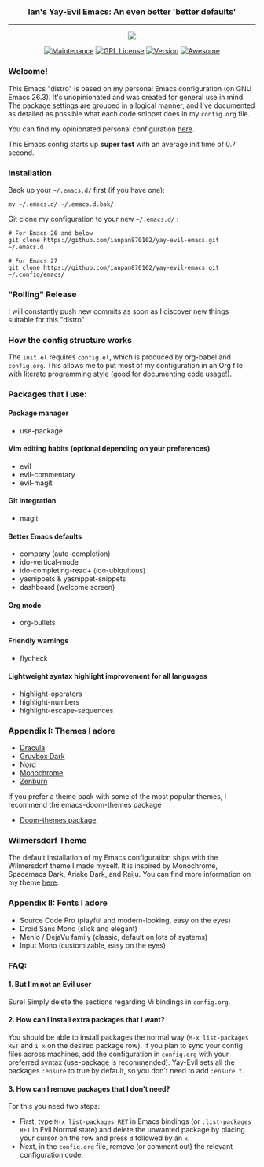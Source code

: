 <h3 align="center">Ian's Yay-Evil Emacs: An even better 'better defaults'</h3>
<hr/>

<p align="center">
  <img src="https://upload.wikimedia.org/wikipedia/commons/thumb/0/08/EmacsIcon.svg/120px-EmacsIcon.svg.png" />
</p>

<p align="center">
<a href="https://github.com/ianpan870102/.emacs.d"><img src="https://img.shields.io/badge/Maintained%3F-yes-green.svg" alt="Maintenance"></a>
<a href="https://www.gnu.org/licenses/gpl-3.0"><img src="https://img.shields.io/badge/License-GPL%20v3-blue.svg" alt="GPL License"></a>
<a href="https://github.com/ianpan870102/.emacs.d"><img src="https://img.shields.io/github/release/ianpan870102/.emacs.d" alt="Version"></a>
<a href="https://github.com/sindresorhus/awesome"><img src="https://cdn.rawgit.com/sindresorhus/awesome/d7305f38d29fed78fa85652e3a63e154dd8e8829/media/badge.svg" alt="Awesome"></a>
</p>

### Welcome!
This Emacs "distro" is based on my personal Emacs configuration (on GNU Emacs 26.3). It's unopinionated and was created for general use in mind. The package settings are grouped in a logical manner, and I've documented as detailed as possible what each code snippet does in my `config.org` file.


You can find my opinionated personal configuration [here](https://github.com/ianpan870102/.personal-emacs.d).


This Emacs config starts up **super fast** with an average init time of 0.7 second.

### Installation
Back up your `~/.emacs.d/` first (if you have one):

```
mv ~/.emacs.d/ ~/.emacs.d.bak/
```

Git clone my configuration to your new `~/.emacs.d/` :

```
# For Emacs 26 and below
git clone https://github.com/ianpan870102/yay-evil-emacs.git ~/.emacs.d

# For Emacs 27
git clone https://github.com/ianpan870102/yay-evil-emacs.git ~/.config/emacs/
```

### "Rolling" Release
I will constantly push new commits as soon as I discover new things suitable for this "distro"

### How the config structure works

The `init.el` requires `config.el`, which is produced by org-babel and `config.org`. This allows me to put most of my configuration in an Org file with literate programming style (good for documenting code usage!).

### Packages that I use:

#### Package manager
- use-package

#### Vim editing habits (optional depending on your preferences)
- evil
- evil-commentary
- evil-magit

#### Git integration
- magit

#### Better Emacs defaults
- company (auto-completion)
- ido-vertical-mode
- ido-completing-read+ (ido-ubiquitous)
- yasnippets & yasnippet-snippets
- dashboard (welcome screen)

#### Org mode
- org-bullets

#### Friendly warnings
- flycheck

#### Lightweight syntax highlight improvement for all languages
- highlight-operators
- highlight-numbers
- highlight-escape-sequences

### Appendix I: Themes I adore
- [Dracula](https://github.com/dracula/dracula-theme/)
- [Gruvbox Dark](https://github.com/Greduan/emacs-theme-gruvbox)
- [Nord](https://github.com/arcticicestudio/nord-emacs)
- [Monochrome](https://github.com/fxn/monochrome-theme.el)
- [Zenburn](https://github.com/bbatsov/zenburn-emacs)

If you prefer a theme pack with some of the most popular themes, I recommend the emacs-doom-themes package
- [Doom-themes package](https://github.com/hlissner/emacs-doom-themes)

### Wilmersdorf Theme
The default installation of my Emacs configuration ships with the Wilmersdorf theme I made myself.
It is inspired by Monochrome, Spacemacs Dark, Ariake Dark, and Raiju.
You can find more information on my theme [here](https://github.com/ianpan870102/wilmersdorf-emacs-theme).

### Appendix II: Fonts I adore
- Source Code Pro (playful and modern-looking, easy on the eyes)
- Droid Sans Mono (slick and elegant)
- Menlo / DejaVu family (classic, default on lots of systems)
- Input Mono (customizable, easy on the eyes)

### FAQ:
#### 1. But I'm not an Evil user
Sure! Simply delete the sections regarding Vi bindings in `config.org`.

#### 2. How can I install extra packages that I want?
You should be able to install packages the normal way (`M-x list-packages RET` and `i x` on the desired package row). If you plan to sync your config files across machines, add the configuration in `config.org` with your preferred syntax (use-package is recommended). Yay-Evil sets all the packages `:ensure` to true by default, so you don't need to add `:ensure t`.

#### 3. How can I remove packages that I don't need?
For this you need two steps:
- First, type `M-x list-packages RET` in Emacs bindings (or `:list-packages RET` in Evil Normal state) and delete the unwanted package by placing your cursor on the row and press `d` followed by an `x`.
- Next, in the `config.org` file, remove (or comment out) the relevant configuration code.
